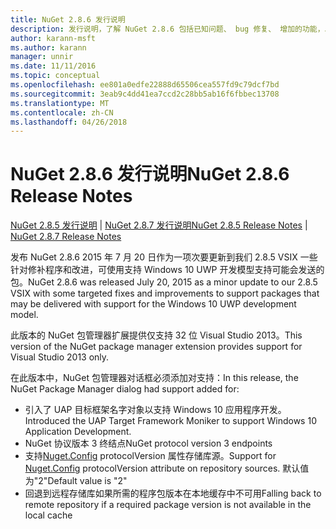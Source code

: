 ```yaml
---
title: NuGet 2.8.6 发行说明
description: 发行说明，了解 NuGet 2.8.6 包括已知问题、 bug 修复、 增加的功能，以及 DCRs。
author: karann-msft
ms.author: karann
manager: unnir
ms.date: 11/11/2016
ms.topic: conceptual
ms.openlocfilehash: ee801a0edfe22888d65506cea557fd9c79dcf7bd
ms.sourcegitcommit: 3eab9c4dd41ea7ccd2c28bb5ab16f6fbbec13708
ms.translationtype: MT
ms.contentlocale: zh-CN
ms.lasthandoff: 04/26/2018
---
```

# <a name="nuget-286-release-notes"></a><span data-ttu-id="c2cc7-103">NuGet 2.8.6 发行说明</span><span class="sxs-lookup"><span data-stu-id="c2cc7-103">NuGet 2.8.6 Release Notes</span></span>

<span data-ttu-id="c2cc7-104">[NuGet 2.8.5 发行说明](../release-notes/nuget-2.8.5.md) | [NuGet 2.8.7 发行说明](../release-notes/nuget-2.8.7.md)</span><span class="sxs-lookup"><span data-stu-id="c2cc7-104">[NuGet 2.8.5 Release Notes](../release-notes/nuget-2.8.5.md) | [NuGet 2.8.7 Release Notes](../release-notes/nuget-2.8.7.md)</span></span>

<span data-ttu-id="c2cc7-105">发布 NuGet 2.8.6 2015 年 7 月 20 日作为一项次要更新到我们 2.8.5 VSIX 一些针对修补程序和改进，可使用支持 Windows 10 UWP 开发模型支持可能会发送的包。</span><span class="sxs-lookup"><span data-stu-id="c2cc7-105">NuGet 2.8.6 was released July 20, 2015 as a minor update to our 2.8.5 VSIX with some targeted fixes and improvements to support packages that may be delivered with support for the Windows 10 UWP development model.</span></span>

<span data-ttu-id="c2cc7-106">此版本的 NuGet 包管理器扩展提供仅支持 32 位 Visual Studio 2013。</span><span class="sxs-lookup"><span data-stu-id="c2cc7-106">This version of the NuGet package manager extension provides support for Visual Studio 2013 only.</span></span>

<span data-ttu-id="c2cc7-107">在此版本中，NuGet 包管理器对话框必须添加对支持：</span><span class="sxs-lookup"><span data-stu-id="c2cc7-107">In this release, the NuGet Package Manager dialog had support added for:</span></span>

* <span data-ttu-id="c2cc7-108">引入了 UAP 目标框架名字对象以支持 Windows 10 应用程序开发。</span><span class="sxs-lookup"><span data-stu-id="c2cc7-108">Introduced the UAP Target Framework Moniker to support Windows 10 Application Development.</span></span>
* <span data-ttu-id="c2cc7-109">NuGet 协议版本 3 终结点</span><span class="sxs-lookup"><span data-stu-id="c2cc7-109">NuGet protocol version 3 endpoints</span></span>
* <span data-ttu-id="c2cc7-110">支持[Nuget.Config](../consume-packages/configuring-nuget-behavior.md) protocolVersion 属性存储库源。</span><span class="sxs-lookup"><span data-stu-id="c2cc7-110">Support for [Nuget.Config](../consume-packages/configuring-nuget-behavior.md) protocolVersion attribute on repository sources.</span></span> <span data-ttu-id="c2cc7-111">默认值为"2"</span><span class="sxs-lookup"><span data-stu-id="c2cc7-111">Default value is "2"</span></span>
* <span data-ttu-id="c2cc7-112">回退到远程存储库如果所需的程序包版本在本地缓存中不可用</span><span class="sxs-lookup"><span data-stu-id="c2cc7-112">Falling back to remote repository if a required package version is not available in the local cache</span></span>